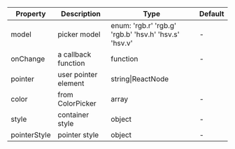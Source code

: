 | Property       | Description           | Type             | Default       |
|------------|----------------|------------------|--------------|
| model      | picker model | enum: 'rgb.r' 'rgb.g' 'rgb.b' 'hsv.h' 'hsv.s' 'hsv.v' | -  |
| onChange   | a callback function  | function    | -           |
| pointer    | user pointer element       | string\|ReactNode | <CirclePointer /> |
| color      | from ColorPicker | array    | -        |
| style      | container style       | object     | -           |
| pointerStyle | pointer style  | object  | -         |

